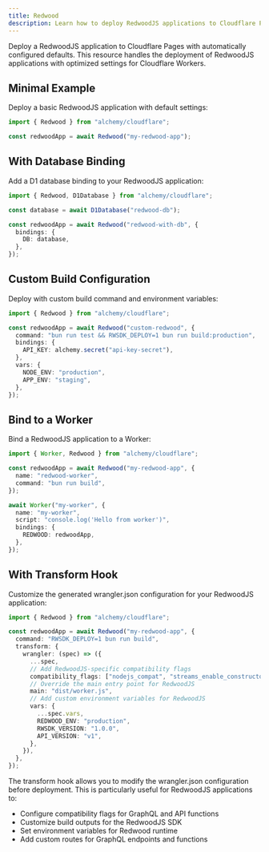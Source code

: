 ```yaml
---
title: Redwood
description: Learn how to deploy RedwoodJS applications to Cloudflare Pages/Workers using Alchemy for full-stack serverless.
---
```


Deploy a RedwoodJS application to Cloudflare Pages with automatically configured defaults. This resource handles the deployment of RedwoodJS applications with optimized settings for Cloudflare Workers.

## Minimal Example

Deploy a basic RedwoodJS application with default settings:

```ts
import { Redwood } from "alchemy/cloudflare";

const redwoodApp = await Redwood("my-redwood-app");
```

## With Database Binding

Add a D1 database binding to your RedwoodJS application:

```ts
import { Redwood, D1Database } from "alchemy/cloudflare";

const database = await D1Database("redwood-db");

const redwoodApp = await Redwood("redwood-with-db", {
  bindings: {
    DB: database,
  },
});
```

## Custom Build Configuration

Deploy with custom build command and environment variables:

```ts
import { Redwood } from "alchemy/cloudflare";

const redwoodApp = await Redwood("custom-redwood", {
  command: "bun run test && RWSDK_DEPLOY=1 bun run build:production",
  bindings: {
    API_KEY: alchemy.secret("api-key-secret"),
  },
  vars: {
    NODE_ENV: "production",
    APP_ENV: "staging",
  },
});
```

## Bind to a Worker

Bind a RedwoodJS application to a Worker:

```ts
import { Worker, Redwood } from "alchemy/cloudflare";

const redwoodApp = await Redwood("my-redwood-app", {
  name: "redwood-worker",
  command: "bun run build",
});

await Worker("my-worker", {
  name: "my-worker",
  script: "console.log('Hello from worker')",
  bindings: {
    REDWOOD: redwoodApp,
  },
});
```

## With Transform Hook

Customize the generated wrangler.json configuration for your RedwoodJS application:

```ts
import { Redwood } from "alchemy/cloudflare";

const redwoodApp = await Redwood("my-redwood-app", {
  command: "RWSDK_DEPLOY=1 bun run build",
  transform: {
    wrangler: (spec) => ({
      ...spec,
      // Add RedwoodJS-specific compatibility flags
      compatibility_flags: ["nodejs_compat", "streams_enable_constructors"],
      // Override the main entry point for RedwoodJS
      main: "dist/worker.js",
      // Add custom environment variables for RedwoodJS
      vars: {
        ...spec.vars,
        REDWOOD_ENV: "production",
        RWSDK_VERSION: "1.0.0",
        API_VERSION: "v1",
      },
    }),
  },
});
```

The transform hook allows you to modify the wrangler.json configuration before deployment. This is particularly useful for RedwoodJS applications to:

- Configure compatibility flags for GraphQL and API functions
- Customize build outputs for the RedwoodJS SDK
- Set environment variables for Redwood runtime
- Add custom routes for GraphQL endpoints and functions
